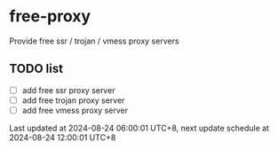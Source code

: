 
# free-proxy
Provide free ssr / trojan / vmess proxy servers


## TODO list
- [ ] add free ssr proxy server
- [ ] add free trojan proxy server
- [ ] add free vmess proxy server

Last updated at 2024-08-24 06:00:01 UTC+8, next update schedule at 2024-08-24 12:00:01 UTC+8

